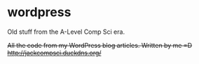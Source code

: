 # wordpress
Old stuff from the A-Level Comp Sci era.


~~All the code from my WordPress blog articles. Written by me =D
http://jackcompsci.duckdns.org/~~
